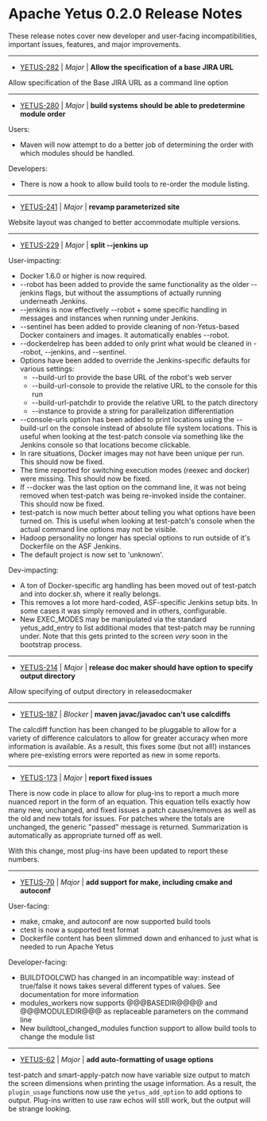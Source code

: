 
<!---
# Licensed to the Apache Software Foundation (ASF) under one
# or more contributor license agreements.  See the NOTICE file
# distributed with this work for additional information
# regarding copyright ownership.  The ASF licenses this file
# to you under the Apache License, Version 2.0 (the
# "License"); you may not use this file except in compliance
# with the License.  You may obtain a copy of the License at
#
#     http://www.apache.org/licenses/LICENSE-2.0
#
# Unless required by applicable law or agreed to in writing, software
# distributed under the License is distributed on an "AS IS" BASIS,
# WITHOUT WARRANTIES OR CONDITIONS OF ANY KIND, either express or implied.
# See the License for the specific language governing permissions and
# limitations under the License.
-->
# Apache Yetus  0.2.0 Release Notes

These release notes cover new developer and user-facing incompatibilities, important issues, features, and major improvements.


---

* [YETUS-282](https://issues.apache.org/jira/browse/YETUS-282) | *Major* | **Allow the specification of a base JIRA URL**

Allow specification of the Base JIRA URL as a command line option


---

* [YETUS-280](https://issues.apache.org/jira/browse/YETUS-280) | *Major* | **build systems should be able to predetermine module order**

<!-- markdown -->
Users:
* Maven will now attempt to do a better job of determining the order with which modules should be handled.

Developers:
* There is now a hook to allow build tools to re-order the module listing.


---

* [YETUS-241](https://issues.apache.org/jira/browse/YETUS-241) | *Major* | **revamp parameterized site**

Website layout was changed to better accommodate multiple versions.


---

* [YETUS-229](https://issues.apache.org/jira/browse/YETUS-229) | *Major* | **split --jenkins up**

<!-- markdown -->
User-impacting:
* Docker 1.6.0 or higher is now required.
* --robot has been added to provide the same functionality as the older --jenkins flags, but without the assumptions of actually running underneath Jenkins.
* --jenkins is now effectively --robot + some specific handling in messages and instances when running under Jenkins.
* --sentinel has been added to provide cleaning of non-Yetus-based Docker containers and images.  It automatically enables --robot.
* --dockerdelrep has been added to only print what would be cleaned in --robot, --jenkins, and --sentinel.
* Options have been added to override the Jenkins-specific defaults for various settings:  
  * --build-url to provide the base URL of the robot's web server
  * --build-url-console to provide the relative URL to the console for this run
  * --build-url-patchdir to provide the relative URL to the patch directory
  * --instance to provide a string for parallelization differentiation
* --console-urls option has been added to print locations using the --build-url on the console instead of absolute file system locations.  This is useful when looking at the test-patch console via something like the Jenkins console so that locations become clickable.
* In rare situations, Docker images may not have been unique per run.  This should now be fixed.
* The time reported for switching execution modes (reexec and docker) were missing.  This should now be fixed.
* If --docker was the last option on the command line, it was not being removed when test-patch was being re-invoked inside the container.  This should now be fixed.
* test-patch is now much better about telling you what options have been turned on.  This is useful when looking at test-patch's console when the actual command line options may not be visible.
* Hadoop personality no longer has special options to run outside of it's Dockerfile on the ASF Jenkins.
* The default project is now set to 'unknown'.

Dev-impacting:
* A ton of Docker-specific arg handling has been moved out of test-patch and into docker.sh, where it really belongs.
* This removes a lot more hard-coded, ASF-specific Jenkins setup bits.  In some cases it was simply removed and in others, configurable.
*  New EXEC_MODES may be manipulated via the standard yetus_add_entry to list additional modes that test-patch may be running under.  Note that this gets printed to the screen *very* soon in the bootstrap process.


---

* [YETUS-214](https://issues.apache.org/jira/browse/YETUS-214) | *Major* | **release doc maker should have option to specify output directory**

Allow specifying of output directory in releasedocmaker


---

* [YETUS-187](https://issues.apache.org/jira/browse/YETUS-187) | *Blocker* | **maven javac/javadoc can't use calcdiffs**

The calcdiff function has been changed to be pluggable to allow for a variety of difference calculators to allow for greater accuracy when more information is available.  As a result, this fixes some (but not all!) instances where pre-existing errors were reported as new in some reports.


---

* [YETUS-173](https://issues.apache.org/jira/browse/YETUS-173) | *Major* | **report fixed issues**

There is now code in place to allow for plug-ins to report a much more nuanced report in the form of an equation.  This equation tells exactly how many new, unchanged, and fixed issues a patch causes/removes as well as the old and new totals for issues.  For patches where the totals are unchanged, the generic "passed" message is returned. Summarization is automatically as appropriate turned off as well. 

With this change, most plug-ins have been updated to report these numbers.


---

* [YETUS-70](https://issues.apache.org/jira/browse/YETUS-70) | *Major* | **add support for make, including cmake and autoconf**

<!-- markdown -->
User-facing:

* make, cmake, and autoconf are now supported build tools
* ctest is now a supported test format
* Dockerfile content has been slimmed down and enhanced to just what is needed to run Apache Yetus

Developer-facing:

* BUILDTOOLCWD has changed in an incompatible way: instead of true/false it nows takes several different types of values.  See documentation for more information
* modules_workers now supports @@@BASEDIR@@@@ and @@@MODULEDIR@@@ as replaceable parameters on the command line
* New buildtool_changed_modules function support to allow build tools to change the module list


---

* [YETUS-62](https://issues.apache.org/jira/browse/YETUS-62) | *Major* | **add auto-formatting of usage options**

<!-- markdown -->
test-patch and smart-apply-patch now have variable size output to match the screen dimensions when printing the usage information.  As a result, the `plugin_usage` functions now use the `yetus_add_option` to add options to output. Plug-ins written to use raw echos will still work, but the output will be strange looking.




